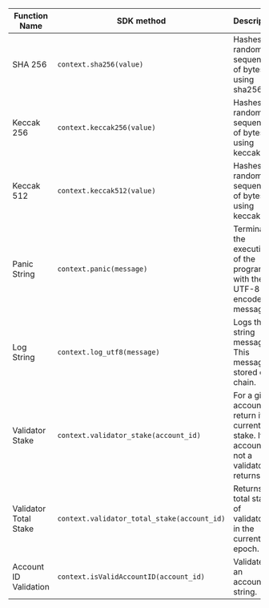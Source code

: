 <TableAsFunc>

| Function Name          | SDK method                     | Description                                                            |
| ---------------------- | ------------------------------ | ---------------------------------------------------------------------- |
| SHA 256            | `context.sha256(value)`          | Hashes the random sequence of bytes using sha256.    |
| Keccak 256        | `context.keccak256(value)`         | Hashes the random sequence of bytes using keccak256. |
| Keccak 512  | `context.keccak512(value)`   | Hashes the random sequence of bytes using keccak512. |
| Panic String       | `context.panic(message)`      | Terminates the execution of the program with the UTF-8 encoded message.  |
| Log String      | `context.log_utf8(message)`      | Logs the string message. This message is stored on chain. |
| Validator Stake | `context.validator_stake(account_id)` | For a given account return its current stake. If the account is not a validator, returns 0. |
| Validator Total Stake | `context.validator_total_stake(account_id)` | Returns the total stake of validators in the current epoch. |
| Account ID Validation | `context.isValidAccountID(account_id)` | Validates an accountId string. |

</TableAsFunc>